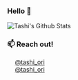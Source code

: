 ### Hello 👋

<img align="center" src="https://github-readme-stats.vercel.app/api/top-langs/?username=tashi-iu&theme=tokyonight&langs_count=6&layout=compact" alt="Tashi's Github Stats">

### 📫 Reach out!

<div>
  <img height="14px" width="14px" src="https://user-images.githubusercontent.com/25773716/151911700-799020ee-5d3f-436f-97d0-00fbff30e65f.png"/> 
  <a href="https://twitter.com/tashi_ori">@tashi_ori</a>
</div>
<div>
  <img height="14px" width="14px" src="https://user-images.githubusercontent.com/25773716/151911565-ad0dffcd-52f3-4945-b9fb-4f6e47c465db.png"/> 
  <a href="https://www.instagram.com/tashi_ori">@tashi_ori</a>
</div>
